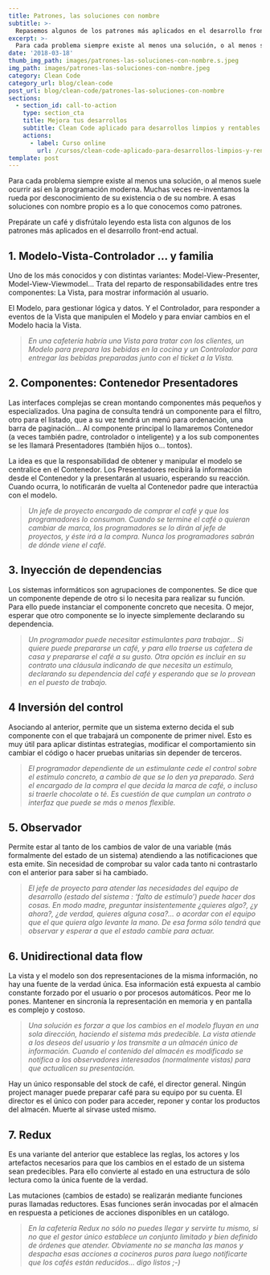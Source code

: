 ```yaml
---
title: Patrones, las soluciones con nombre
subtitle: >-
  Repasemos algunos de los patrones más aplicados en el desarrollo front-end.
excerpt: >-
  Para cada problema siempre existe al menos una solución, o al menos suele ocurrir así en la programación moderna.
date: '2018-03-18'
thumb_img_path: images/patrones-las-soluciones-con-nombre.s.jpeg
img_path: images/patrones-las-soluciones-con-nombre.jpeg
category: Clean Code
category_url: blog/clean-code
post_url: blog/clean-code/patrones-las-soluciones-con-nombre
sections:
  - section_id: call-to-action
    type: section_cta
    title: Mejora tus desarrollos
    subtitle: Clean Code aplicado para desarrollos limpios y rentables.
    actions:
      - label: Curso online
        url: /cursos/clean-code-aplicado-para-desarrollos-limpios-y-rentables/
template: post
---
```


Para cada problema siempre existe al menos una solución, o al menos suele ocurrir así en la programación moderna. Muchas veces re-inventamos la rueda por desconocimiento de su existencia o de su nombre. A esas soluciones con nombre propio es a lo que conocemos como patrones.

Prepárate un café y disfrútalo leyendo esta lista con algunos de los patrones más aplicados en el desarrollo front-end actual.

## 1. Modelo-Vista-Controlador … y familia
Uno de los más conocidos y con distintas variantes: Model-View-Presenter, Model-View-Viewmodel… Trata del reparto de responsabilidades entre tres componentes: La Vista, para mostrar información al usuario.

El Modelo, para gestionar lógica y datos. Y el Controlador, para responder a eventos de la Vista que manipulen el Modelo y para enviar cambios en el Modelo hacia la Vista.

>_En una cafetería habría una Vista para tratar con los clientes, un Modelo para prepara las bebidas en la cocina y un Controlador para entregar las bebidas preparadas junto con el ticket a la Vista._

## 2. Componentes: Contenedor Presentadores
Las interfaces complejas se crean montando componentes más pequeños y especializados. Una pagina de consulta tendrá un componente para el filtro, otro para el listado, que a su vez tendrá un menú para ordenación, una barra de paginación… Al componente principal lo llamaremos Contenedor (a veces también padre, controlador o inteligente) y a los sub componentes se les llamará Presentadores (también hijos o… tontos).

La idea es que la responsabilidad de obtener y manipular el modelo se centralice en el Contenedor. Los Presentadores recibirá la información desde el Contenedor y la presentarán al usuario, esperando su reacción. Cuando ocurra, lo notificarán de vuelta al Contenedor padre que interactúa con el modelo.

>_Un jefe de proyecto encargado de comprar el café y que los programadores lo consuman. Cuando se termine el café o quieran cambiar de marca, los programadores se lo dirán al jefe de proyectos, y éste irá a la compra. Nunca los programadores sabrán de dónde viene el café._

## 3. Inyección de dependencias
Los sistemas informáticos son agrupaciones de componentes. Se dice que un componente depende de otro si lo necesita para realizar su función. Para ello puede instanciar el componente concreto que necesita. O mejor, esperar que otro componente se lo inyecte simplemente declarando su dependencia.

>_Un programador puede necesitar estimulantes para trabajar… Si quiere puede prepararse un café, y para ello traerse us cafetera de casa y prepararse el café a su gusto. Otra opción es incluir en su contrato una cláusula indicando de que necesita un estímulo, declarando su dependencia del café y esperando que se lo provean en el puesto de trabajo._

## 4 Inversión del control
Asociando al anterior, permite que un sistema externo decida el sub componente con el que trabajará un componente de primer nivel. Esto es muy útil para aplicar distintas estrategias, modificar el comportamiento sin cambiar el código o hacer pruebas unitarias sin depender de terceros.

>_El programador dependiente de un estimulante cede el control sobre el estímulo concreto, a cambio de que se lo den ya preparado. Será el encargado de la compra el que decida la marca de café, o incluso si traerle chocolate o té. Es cuestión de que cumplan un contrato o interfaz que puede se más o menos flexible._

## 5. Observador
Permite estar al tanto de los cambios de valor de una variable (más formalmente del estado de un sistema) atendiendo a las notificaciones que esta emite. Sin necesidad de comprobar su valor cada tanto ni contrastarlo con el anterior para saber si ha cambiado.

>_El jefe de proyecto para atender las necesidades del equipo de desarrollo (estado del sistema : ‘falto de estímulo’) puede hacer dos cosas. En modo madre, preguntar insistentemente ¿quieres algo?, ¿y ahora?, ¿de verdad, quieres alguna cosa?… o acordar con el equipo que el que quiera algo levante la mano. De esa forma sólo tendrá que observar y esperar a que el estado cambie para actuar._

## 6. Unidirectional data flow
La vista y el modelo son dos representaciones de la misma información, no hay una fuente de la verdad única. Esa información está expuesta al cambio constante forzado por el usuario o por procesos automáticos. Peor me lo pones. Mantener en sincronía la representación en memoria y en pantalla es complejo y costoso.

>_Una solución es forzar a que los cambios en el modelo fluyan en una sola dirección, haciendo el sistema más predecible. La vista atiende a los deseos del usuario y los transmite a un almacén único de información. Cuando el contenido del almacén es modificado se notifica a los observadores interesados (normalmente vistas) para que actualicen su presentación._

Hay un único responsable del stock de café, el director general. Ningún project manager puede preparar café para su equipo por su cuenta. El director es el único con poder para acceder, reponer y contar los productos del almacén. Muerte al sírvase usted mismo.

## 7. Redux
Es una variante del anterior que establece las reglas, los actores y los artefactos necesarios para que los cambios en el estado de un sistema sean predecibles. Para ello convierte al estado en una estructura de sólo lectura como la única fuente de la verdad.

Las mutaciones (cambios de estado) se realizarán mediante funciones puras llamadas reductores. Esas funciones serán invocadas por el almacén en respuesta a peticiones de acciones disponibles en un catálogo.

>_En la cafetería Redux no sólo no puedes llegar y servirte tu mismo, si no que el gestor único establece un conjunto limitado y bien definido de órdenes que atender. Obviamente no se mancha las manos y despacha esas acciones a cocineros puros para luego notificarte que los cafés están reducidos… digo listos ;-)_
